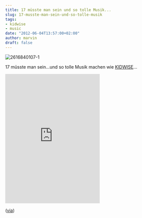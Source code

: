 ```yaml
---
title: 17 müsste man sein und so tolle Musik...
slug: 17-musste-man-sein-und-so-tolle-musik
tags:
- kidwise
- music
date: "2012-06-04T13:57:00+02:00"
author: marvin
draft: false
---
```

![2616840107-1](/images/2616840107-1.jpg)

17 müsste man sein...und so tolle Musik machen wie
[KIDWISE](http://kidwise.bandcamp.com/)...

<iframe width="300" height="410" style="position: relative; display: block; width: 300px; height: 410px;" src="http://bandcamp.com/EmbeddedPlayer/v=2/album=1439257785/size=grande3/bgcol=FFFFFF/linkcol=4285BB/" allowtransparency="true" frameborder="0">[La
Sagesse by
KIDWISE](http://kidwise.bandcamp.com/album/la-sagesse)</iframe>

([via](http://www.letsgethey.de/2012/06/03/kidwise-la-sagesse/))